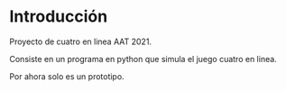 # Introducción 

Proyecto de cuatro en linea AAT 2021.

Consiste en un programa en python que simula el juego cuatro en linea.

Por ahora solo es un prototipo.